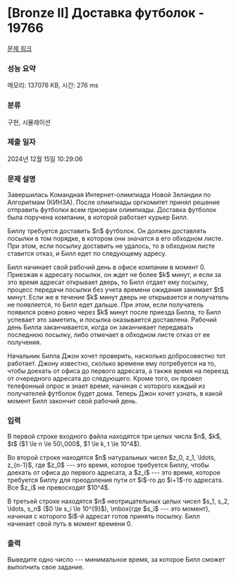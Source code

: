# [Bronze II] Доставка футболок - 19766 

[문제 링크](https://www.acmicpc.net/problem/19766) 

### 성능 요약

메모리: 137076 KB, 시간: 276 ms

### 분류

구현, 시뮬레이션

### 제출 일자

2024년 12월 15일 10:29:06

### 문제 설명

<p>Завершилась Командная Интернет-олимпиада Новой Зеландии по Алгоритмам (КИНЗА). После олимпиады оргкомитет принял решение отправить футболки всем призерам олимпиады. Доставка футболок была поручена компании, в которой работает курьер Билл.</p>

<p>Биллу требуется доставить $n$ футболок. Он должен доставлять посылки в том порядке, в котором они значатся в его обходном листе. При этом, если посылку доставить не удалось, то в обходном листе ставится отказ, и Билл едет по следующему адресу.</p>

<p>Билл начинает свой рабочий день в офисе компании в момент 0. Приезжая к адресату посылки, он ждет не более $k$ минут, и если за это время адресат открывает дверь, то Билл отдает ему посылку, процесс передачи посылки без учета времени ожидания занимает $t$ минут. Если же в течение $k$ минут дверь не открывается и получатель не появляется, то Билл едет дальше. При этом, если получатель появился ровно ровно через $k$ минут после приезда Билла, то Билл успевает это заметить, и посылка оказывается доставлена. Рабочий день Билла заканчивается, когда он заканчивает передавать последнюю посылку, либо отмечает в обходном листе отказ от ее получения.</p>

<p>Начальник Билла Джон хочет проверить, насколько добросовестно тот работает. Джону известно, сколько времени ему потребуется на то, чтобы доехать от офиса до первого адресата, а также время на переезд от очередного адресата до следующего. Кроме того, он провел телефонный опрос и знает время, начиная с которого каждый из  получателей футболок  будет дома. Теперь Джон хочет узнать, в какой момент Билл закончит свой рабочий день.</p>

### 입력 

 <p>В первой строке входного файла находятся три целых числа $n$, $k$, $t$ ($1 \le n \le 50\,000$, $1 \le k, t \le 10^4$).</p>

<p>Во второй строке находятся $n$ натуральных чисел $z_0, z_1, \ldots, z_{n-1}$, где $z_0$ --- это время, которое требуется Биллу, чтобы доехать от офиса до первого адресата, а $z_i$ --- это время, которое требуется Биллу для преодоления пути от $i$-го до $i+1$-го адресата. Все $z_i$ не превосходят $10^4$.</p>

<p>В третьей строке находятся $n$ неотрицательных целых чисел $s_1, s_2, \ldots, s_n$ ($0 \le s_i \le 10^{9}$), \mbox{где $s_i$ --- это момент}, начиная с которого $i$-й адресат готов принять посылку. Билл начинает свой путь в момент времени 0.</p>

### 출력 

 <p>Выведите одно число --- минимальное время, за которое Билл сможет выполнить свое задание.</p>


